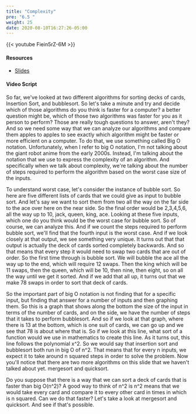 ```yaml
---
title: "Complexity"
pre: "6.5 "
weight: 25
date: 2020-08-10T16:27:26-05:00
---
```


{{< youtube Fiein5rZ-6M >}}

#### Resources

* [Slides](/1-cc110/06-algorithms/slides/6-Algorithms.pdf)

#### Video Script

So far, we've looked at two different algorithms for sorting decks of cards, Insertion Sort, and bubblesort. So let's take a minute and try and decide which of those algorithms do you think is faster for a computer? a better question might be, which of those two algorithms was faster for you as it person to perform? Those are really tough questions to answer, aren't they? And so we need some way that we can analyze our algorithms and compare them apples to apples to see exactly which algorithm might be faster or more efficient on a computer. To do that, we use something called Big O notation. Unfortunately, when I refer to big O notation, I'm not talking about the giant robot anime from the early 2000s. Instead, I'm talking about the notation that we use to express the complexity of an algorithm. And specifically when we talk about complexity, we're talking about the number of steps required to perform the algorithm based on the worst case size of the inputs. 

To understand worst case, let's consider the instance of bubble sort. So here are five different lists of cards that we could give as input to bubble sort. And let's say we want to sort them from two all the way on the far side to the ace over here on the near side. So the final order would be 2,3,4,5,6, all the way up to 10, jack, queen, king, ace. Looking at these five inputs, which one do you think would be the worst case for bubble sort. So of course, we can analyze this. And if we count the steps required to perform bubble sort, we'll find that the fourth input is the worst case. And if we look closely at that output, we see something very unique. It turns out that that output is actually the deck of cards sorted completely backwards. And so that means that every step it would need to swap two cards that are out of order. So the first time through is bubble sort. We will bubble the ace all the way up to the end, which will require 12 swaps. Then the king which will be 11 swaps, then the queen, which will be 10, then nine, then eight, so on all the way until we get it sorted. And if we add that all up, it turns out that we make 78 swaps in order to sort that deck of cards. 

So the important part of big O notation is not finding that for a specific input, but finding that answer for a number of inputs and then graphing them. So this is a graph that shows along the bottom the size of the input in terms of the number of cards, and on the side, we have the number of steps that it takes to perform bubblesort. And so if we look at that graph, where there is 13 at the bottom, which is one suit of cards, we can go up and we see that 78 is about where that is. So if we look at this line, what sort of a function would we use in mathematics to create this line. As it turns out, this line follows the polynomial x^2. So we would say that insertion sort and bubblesort both run in big O of n^2. That means that for every n inputs, we expect it to take around n squared steps in order to solve the problem. Now you'll notice that there are two more algorithms on this slide that we haven't talked about yet. mergesort and quicksort. 

Do you suppose that there is a way that we can sort a deck of cards that is faster than big O(n^2)? A good way to think of n^2 is n^2 means that we would take every card and compare it to every other card in times in which is n squared. Can we do that faster? Let's take a look at mergesort and quicksort. And see if that's possible.